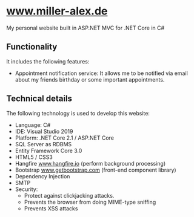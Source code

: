 www.miller-alex.de
============

My personal website built in ASP.NET MVC for .NET Core in C#

## Functionality

It includes the following features:

*  Appointment notification service: It allows me to be notified via email about my friends birthday or some important appointments.


## Technical details

The following technology is used to develop this website:

* Language: C#
* IDE: Visual Studio 2019
* Platform: .NET Core 2.1 / ASP.NET Core
* SQL Server as RDBMS
* Entity Framework Core 3.0
* HTML5 / CSS3
* Hangfire www.hangfire.io (perform background processing)
* Bootstrap www.getbootstrap.com (front-end component library)
* Dependency Injection
* SMTP
* Security: 
	* Protect against clickjacking attacks.
	* Prevents the browser from doing MIME-type sniffing
	* Prevents XSS attacks
